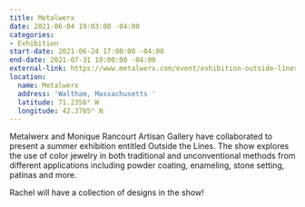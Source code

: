 ```yaml
---
title: Metalwerx
date: 2021-06-04 19:03:00 -04:00
categories:
- Exhibition
start-date: 2021-06-24 17:00:00 -04:00
end-date: 2021-07-31 19:00:00 -04:00
external-link: https://www.metalwerx.com/event/exhibition-outside-lines
location:
  name: Metalwerx
  address: 'Waltham, Massachusetts '
  latitude: 71.2356° W
  longitude: 42.3765° N
---
```


Metalwerx and Monique Rancourt Artisan Gallery have collaborated to present a summer exhibition entitled Outside the Lines. The show explores the use of color jewelry in both traditional and unconventional methods from different applications including powder coating, enameling, stone setting, patinas and more.

Rachel will have a collection of designs in the show! 